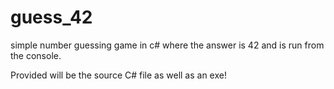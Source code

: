# guess_42

simple number guessing game in c# where the answer is 42 and is run from the console.

Provided will be the source C# file as well as an exe!
